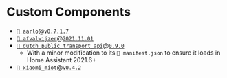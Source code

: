 # Custom Components

- [`📁 aarlo`](https://github.com/twrecked/hass-aarlo)@[`v0.7.1.7`](https://github.com/twrecked/hass-aarlo/releases/tag/v0.7.1.7)
- [`📁 afvalwijzer`](https://github.com/xirixiz/homeassistant-afvalwijzer)@[`2021.11.01`](https://github.com/xirixiz/homeassistant-afvalwijzer/releases/tag/2021.11.01)
- [`📁 dutch_public_transport_api`](https://github.com/Juvawa/HomeAssistant9292OvApiSensor)@[`0.9.0`](https://github.com/Juvawa/HomeAssistant9292OvApiSensor/releases/tag/0.9.0)
  - With a minor modification to its `📄 manifest.json` to ensure it loads in Home Assistant 2021.6+
- [`📁 xiaomi_miot`](https://github.com/al-one/hass-xiaomi-miot)@[`v0.4.2`](https://github.com/al-one/hass-xiaomi-miot/releases/tag/v0.4.2)
